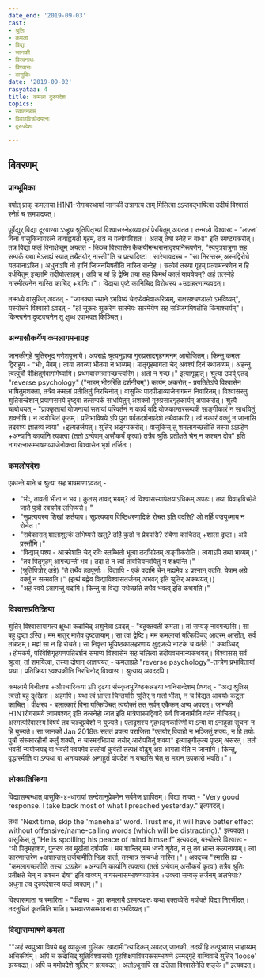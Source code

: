 ```yaml
---
date_end: '2019-09-03'
cast:
- श्रुतिः
- कमला
- विद्या
- जानकी
- विश्वनाथः
- विश्वासः
- वासुकिः
date: '2019-09-02'
rasyataa: 4
title: कमला दुरुपदेशः
topics:
- स्वातन्त्र्यम्
- विवाहविच्छेदयत्नः
- दुरुपदेशः

---
```


## विवरणम्

### प्राग्भूमिका
वर्षात् प्राक् कमलाया H1N1-रोगावस्थायां जानकी तत्रागत्य ताम् मिलित्वा ऽऽप्तवद्भाषित्वा तदीयं विश्वासं स्नेहं च समपादयत्।

पूर्वेद्युर् विद्या दूरवाण्या ऽऽहूय श्रुतिपितृभ्यां विश्वासस्नेहव्यवहारं प्रेरयितुम् अयतत। तन्मध्ये विश्वासः - "लज्जां विना वासुकिनागरत्ने तावाह्वयतो गृहम्, तत्र च गत्वोपविशतः। अतस् तेषां स्नेहे न बाधा" इति स्पष्ट्यकरोत्। तत्र विद्या फलं विनाक्षेप्तुम् अयतत - किञ्च विश्वासेन कैकयीमन्थरासादृश्यनिरूपणेन, "स्वपुत्रशत्रुणा सह सम्पर्कं यथा मेऽसह्यं स्यात् तथैतयोर् नास्ती"ति च प्रत्यादिष्टा। सारेणावदच्च - "सा निरन्तरम् अस्मद्विरोधे यतमानाऽस्ति। अधुनाऽपि नो हानिं जिजनयिषतीति नास्ति सन्देहः। सत्येवं तस्या गृहम् प्रत्यामन्त्रणेन न हि वर्धयितुम् इच्छामि तदीयोत्साहम्। अपि च यां हि द्वेष्मि तया सह किमर्थं कालं यापयेयम्? अहं तत्स्नेहे नास्मीत्यनेन नास्ति काचिद् +हानिः।"। विद्यया पृष्टे कानिचिद् विरोधस्य +उदाहरणान्यवदत्। 

तन्मध्ये वासुकिर् अवदत् - "जानक्या स्थाने ऽभविष्यं चेदप्येवमेवाकरिष्यम्, राक्षसश्चण्डालो ऽभविष्यम्", यस्योत्तरे विश्वासो ऽवदत् - "ह! सूकरः सूकरेण सारमेयः सारमेयेण सह सञ्जिगमिषतीति किमाश्चर्यम्"। किन्त्वनेन दुष्टवचनेन तु क्षुब्ध एवाभवत् किञ्चित्।

### अन्यासौकर्येण कमलागमनाग्रहः
जानकीगृहे श्रुतिरभूद् गणेशपूजायै। अपराह्णे श्रुत्यनुज्ञया गुरुप्रसादगृहगमनम् आयोजितम्। किन्तु कमला द्विराहूय - "भोः, मैवम्। त्वया तवत्या भीतया न भाव्यम्। मातृगृहमागता चेद् अवश्यं दिनं स्थातव्यम्। अहन्तु त्वत्पुत्रौ वीक्षितुमेवागमिष्यामि। प्रथमवारमत्रागच्छन्त्यस्मि। अतो न गच्छ।" इत्यागृह्णात्। श्रुत्या उपर्य् एतद् "reverse psychology" ("नाहम् भीरुरिति दर्शनीयम्") कार्यम् अकरोत् - प्रयतितेऽपि विश्वासेन भाषितुमशक्ता, तत्रैव कमलां प्रतीक्षितुं निरचिनोत्। वासुकिः पादपीडाव्याजेनागमनं निवारितम्। विश्वासस्तु श्रुतिसन्देशान् प्रयाणसमये दृष्ट्वा तत्सम्पर्कं साधयितुम् अशक्तो गुरुप्रसादगृहकार्यम् अपाकरोत्। श्रुत्यै चाबोधयत् - "प्राक्कृतायां योजनायां सतायां परिवर्तनं न कार्यं यदि योजकान्तरसम्पर्कं साङ्गीकारं न साधयितुं शक्नोषि। न त्वयोचितं कृतम्। प्रतिभाविषये ऽपि पुरा पर्वतदर्शनप्रदेशे तथैवाकारि। त्वं नकारं वक्तुं न जानासि तदवश्यं ज्ञातव्यं त्वया" +इत्यतर्जयत्। श्रुतिर् अङ्ग्यकरोत्। वासुकिस् तु शमलागच्छतीति तस्या ऽऽग्रहेण +अन्यानि कार्यानि त्यक्त्वा (ततो ऽन्येषाम् असौकर्यं कृत्वा) तत्रैव श्रुतिः प्रतीक्षते चेन् न कश्चन दोष" इति नागरत्नासम्भाषणव्याजेनोक्त्वा विश्वासेन भृशं तर्जितः। 

### कमलोपदेशः
एकान्ते याने च श्रुत्या सह भाषमाणाऽवदत् -

- "भोः, तावती भीता न भव। कुतस् तावद् भयम्? त्वं विश्वासस्यापेक्षयाऽधिकम् अपठः। तथा विवाहविच्छेदे जाते पुत्रौ स्वयमेव लभिष्यसे। "
- "सुप्रत्ययस्य शिखां कर्तयाव। सुप्रत्ययाय विष्टिधरणादिकं रोचत इति वदसि? ओ तर्हि वज्रयुध्माय न रोचेत।" 
- "सर्वकारात् शालाशुल्कं लभिष्यसे खलु? तर्हि कुतो न प्रेषयसि? रविणा काचितत् +शाला दृष्टा। अग्रे प्रस्तौमि।"
- "विद्याम् पश्य - आक्रोशति चेद् रविः स्तम्भितो भूत्वा तदभिप्रेतम् अङ्गीकरोति। त्वयाऽपि तथा भाव्यम्।"
- "तव पितृगृहम् आगच्छन्ती भव। तदा ते न त्वां तावन्नियन्त्रयितुं न शक्ष्यन्ति।"
- (श्रुतिपित्रोर् अग्रे) "ते तथैव हठपूर्णाः। विद्यापि - एकं वदामि चेन् मह्यमेव ४ प्रश्नान् वदति, येषाम् अग्रे वक्तुं न सम्भवति।" (इत्थं बह्वेव विद्याविश्वासतर्जनम् अभवद् इति श्रुतिर् अकथयत्।)
- "अहं रवये ऽत्रागन्तुं वदामि। किन्तु स विद्या यथेच्छति तथैव भवत्व् इति कथयति।"


### विश्वासप्रतिक्रिया
श्रुतिर् विश्वासायागत्य क्षुब्धा कदाचिद् अश्रुनेत्रा ऽवदत् - "बहूक्तवती कमला। तां सम्यङ् नावगच्छसि। सा बहु दुष्टा ऽस्ति। मम मातुर् मातेव दुष्टतायाम्। सा त्वां द्वेष्टि। मम कमलायां यत्किञ्चिद् आदरम् आसीत्, सर्वं तन्नष्टम्। मह्यं सा न हि रोचते। सा निवृत्ता भूयिष्ठकालहरणाय क्षुद्रजल्पे नाटके च वर्तते।" कथञ्चिद् +होमकर्म, परिवेशिगृहगणपतिदर्शनं समाप्य विश्वासेन सह चलित्वा तदीयवचनान्यकथयत्। विश्वासस् सर्वं श्रुत्वा, तां शमयित्वा, तस्या दोषान् अज्ञापयत् - कमलाग्रहे "reverse psychology"-तन्त्रेण प्रभावितायां यथा। प्रतिक्रिया ऽवश्यकीति निरचिनोद् विश्वासः। श्रुत्याय् अवददपि। 

कमलायै विनीतया +औपचारिकया ऽपि दृढया संस्कृतभूयिष्ठकन्नडया ध्वनिसन्देशम् प्रैषयत् - "अद्य श्रुतिस् त्वत्तो बहु दुःखिता। अहमपि। यथा त्वं भ्रान्ता चिन्तयसि श्रुतिर् न मत्तो भीता, न च विद्यत आवयोः कटुता काचित्। वीक्षस्व - बलात्कारं विना यत्किञ्चित् त्वयोक्तं तत् सर्वम् एकैकम् अप्य् अवदत्। जानकी H1N1रोगसमये त्वामपश्यद् इति तत्स्नेहो जात इति मात्रेणास्मद्विवादे सर्वं विजानामीति वर्तनं नोचितम्। अस्मत्परिवारस्य विषये तव चञ्चूप्रवेशो न युज्यते। एतादृशस्य गृहभङ्गकारिणी वा ऽन्या वा ऽनाहूता सूचना न हि युज्यते। सा जानकी Jan 2018तः सततं प्रयत्य पराजिता "एतयोर् विवाहो न भञ्जितुं शक्यः, न हि तयोः पुत्रौ संस्कारहीनौ कर्तुं शक्यौ, न चास्मदभिप्राया तयोर् आरोपयितुं शक्या" इत्याङ्गीकृत्य पृष्ठम् असरत्। ततो भवतीं न्ययोजयद् वा भवती स्वयमेव तत्सेवां कुर्वती तत्पक्षं वोढुम् अग्र आगता वेति न जानामि। किन्तु, वृद्धास्मीति वा ऽन्यथा वा अनावश्यकं अनाहुतं वोपदेशं न यच्छसि चेत् स महान् उपकारो भवति।"।

### लोकप्रतिक्रिया
विद्यासम्बन्धात् वासुकि-४-धारायां सन्देशानुप्रेषणेन सर्वमेज् ज्ञापितम्। विद्या तावत् - "Very good response. I take back most of what I preached yesterday." इत्यवदत्।

तथा "Next time, skip the 'manehala' word. Trust me, it will have better effect without offensive/name-calling words (which will be distracting)." इत्यवदत्। वासुकिस् तु "He is spoilling his peace of mind himself" इत्यवदत्, यस्योत्तरे विश्वासः - "भो पितृमहाशय, पुनरत्र तव मूर्खतां दर्शयसि। मम शान्तिर् मम ध्वनौ श्रूयेत, न तु तव भ्रान्त कल्पनायाम्। त्वां कारणान्तरेण +अशान्तस् तर्जयामीति भिन्ना वार्ता, तस्यात्र सम्बन्धो नास्ति।"। अवदच्च "स्मरसि ह्यः - "कमलागच्छतीति तस्या ऽऽग्रहेण +अन्यानि कार्यानि त्यक्त्वा (ततो ऽन्येषाम् असौकर्यं कृत्वा) तत्रैव श्रुतिः प्रतीक्षते चेन् न कश्चन दोष" इति वाक्यम् नागरत्नासम्भाषणव्याजेन +उक्त्वा सम्यक् तर्जनम् अलभेथाः? अधुना तव दुरुपदेशस्य फलं व्यक्तम्।"। 

विश्वासमाता च स्मारिता - "वीक्षस्व - पुरा कमलायै ऽस्मत्पक्षतः कथा वक्तव्येति मयोक्ते विद्या निरसीदत्। तदनुचितं कृतमिति भाति। भ्रमवारणसम्भावना वा ऽभविष्यत्।"

### विद्यासम्भाषणे कमला

""अहं स्वपुत्र्या विषये बहु व्याकुला गुलिका खादामी"त्यादिकम् अवदज् जानकी, तदर्थं हि तत्पुत्र्यास् साहाय्यम् अचिकीर्षम्। अपि च कदाचिद् श्रुतिविश्वासयोः गृहशिक्षणविषयकसम्भाषणे ऽस्मद्गृहे वाग्विवादे श्रुतिर् 'loose' इत्यवदत्। अपि च ममोपदेशे श्रुतिर् न प्रत्यवदत्। अतोऽधुनापि सा दलिता विश्वासेनेति शङ्के।" इत्यवदत्।
